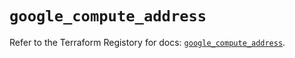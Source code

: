 # `google_compute_address`

Refer to the Terraform Registory for docs: [`google_compute_address`](https://registry.terraform.io/providers/hashicorp/google/4.71.0/docs/resources/compute_address).
